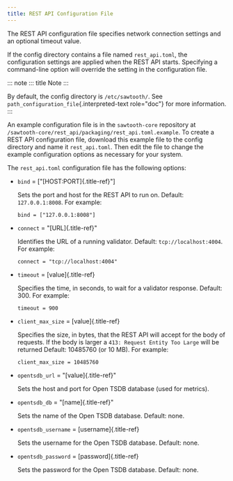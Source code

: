 ```yaml
---
title: REST API Configuration File
---
```


The REST API configuration file specifies network connection settings
and an optional timeout value.

If the config directory contains a file named `rest_api.toml`, the
configuration settings are applied when the REST API starts. Specifying
a command-line option will override the setting in the configuration
file.

::: note
::: title
Note
:::

By default, the config directory is `/etc/sawtooth/`. See
`path_configuration_file`{.interpreted-text role="doc"} for more
information.
:::

An example configuration file is in the `sawtooth-core` repository at
`/sawtooth-core/rest_api/packaging/rest_api.toml.example`. To create a
REST API configuration file, download this example file to the config
directory and name it `rest_api.toml`. Then edit the file to change the
example configuration options as necessary for your system.

The `rest_api.toml` configuration file has the following options:

-   `bind` = \[\"[HOST:PORT]{.title-ref}\"\]

    Sets the port and host for the REST API to run on. Default:
    `127.0.0.1:8008`. For example:

    ``` none
    bind = ["127.0.0.1:8008"]
    ```

-   `connect` = \"[URL]{.title-ref}\"

    Identifies the URL of a running validator. Default:
    `tcp://localhost:4004`. For example:

    ``` none
    connect = "tcp://localhost:4004"
    ```

-   `timeout` = [value]{.title-ref}

    Specifies the time, in seconds, to wait for a validator response.
    Default: 300. For example:

    ``` none
    timeout = 900
    ```

-   `client_max_size` = [value]{.title-ref}

    Specifies the size, in bytes, that the REST API will accept for the
    body of requests. If the body is larger a
    `413: Request Entity Too Large` will be returned Default: 10485760
    (or 10 MB). For example:

    ``` none
    client_max_size = 10485760
    ```

-   `opentsdb_url` = \"[value]{.title-ref}\"

    Sets the host and port for Open TSDB database (used for metrics).

-   `opentsdb_db` = \"[name]{.title-ref}\"

    Sets the name of the Open TSDB database. Default: none.

-   `opentsdb_username` = [username]{.title-ref}

    Sets the username for the Open TSDB database. Default: none.

-   `opentsdb_password` = [password]{.title-ref}

    Sets the password for the Open TSDB database. Default: none.

